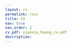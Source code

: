```yaml
---
layout: cv
permalink: /cv/
title: CV
nav: true
nav_order: 2
cv_pdf: xiaoxia_huang_cv.pdf
description: 
---
```


